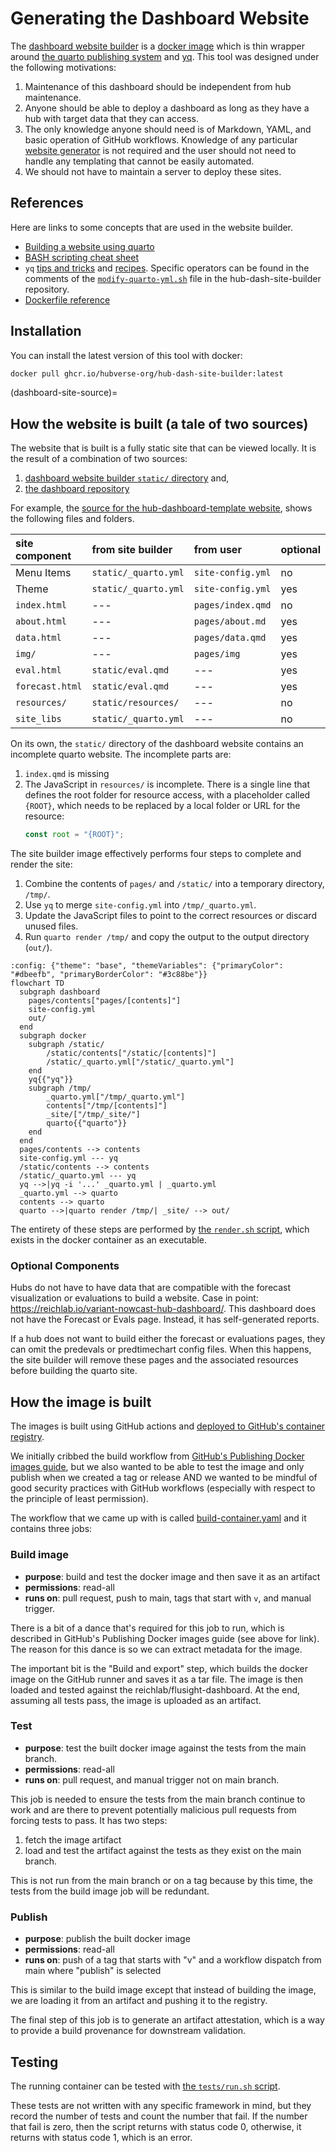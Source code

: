 # Generating the Dashboard Website

The [dashboard website
builder](https://github.com/hubverse-org/hub-dash-site-builder) is a [docker
image](#dashboard-tool-docker) which is thin wrapper around [the quarto
publishing system](#dashboard-tool-yq) and [yq](#dashboard-tool-yq). This tool
was designed under the following motivations:

1. Maintenance of this dashboard should be independent from hub maintenance.
2. Anyone should be able to deploy a dashboard as long as they have a hub with
   target data that they can access.
3. The only knowledge anyone should need is of Markdown, YAML, and basic
   operation of GitHub workflows. Knowledge of any particular [website
   generator](https://jamstack.org/generators/) is not required and the user
   should not need to handle any templating that cannot be easily automated.
4. We should not have to maintain a server to deploy these sites.

## References

Here are links to some concepts that are used in the website builder.

- [Building a website using quarto](https://quarto.org/docs/websites/)
- [BASH scripting cheat sheet](https://devhints.io/bash)
- `yq` [tips and tricks](https://mikefarah.gitbook.io/yq/usage/tips-and-tricks)
  and [recipes](https://mikefarah.gitbook.io/yq/recipes). Specific operators
  can be found in the comments of the
  [`modify-quarto-yml.sh`](https://github.com/hubverse-org/hub-dash-site-builder/tree/main/modify-quarto-yml.sh)
  file in the hub-dash-site-builder repository.
- [Dockerfile reference](https://docs.docker.com/reference/dockerfile/)

## Installation

You can install the latest version of this tool with docker:

```bash
docker pull ghcr.io/hubverse-org/hub-dash-site-builder:latest
```

(dashboard-site-source)=
## How the website is built (a tale of two sources)

The website that is built is a fully static site that can be viewed locally. It
is the result of a combination of two sources:

1. [dashboard website builder `static/` directory](https://github.com/hubverse-org/hub-dash-site-builder/tree/main/static) and,
2. [the dashboard repository](https://github.com/hubverse-org/hub-dashboard-template/)

For example, the [source for the hub-dashboard-template website](https://github.com/hubverse-org/hub-dashboard-template/tree/gh-pages), shows the following files and folders.

| site component | from site builder | from user | optional |
| :-------- | :---------------- | :-------- | ------- |
| Menu Items | `static/_quarto.yml` | `site-config.yml` | no  |
| Theme      | `static/_quarto.yml` | `site-config.yml` | yes |
| `index.html` | --- | `pages/index.qmd` | no |
| `about.html` | --- | `pages/about.md` | yes |
| `data.html` | --- | `pages/data.qmd` | yes |
| `img/` | --- | `pages/img` | yes |
| `eval.html` | `static/eval.qmd` | --- | yes |
| `forecast.html` | `static/eval.qmd` | --- | yes |
| `resources/` | `static/resources/` | --- | no |
| `site_libs` | `static/_quarto.yml` | --- | no |

On its own, the `static/` directory of the dashboard website contains an
incomplete quarto website. The incomplete parts are:

1. `index.qmd` is missing
2. The JavaScript in `resources/` is incomplete. There is a single line that
   defines the root folder for resource access, with a placeholder called
   `{ROOT}`, which needs to be replaced by a local folder or URL for the
   resource:
   ```js
   const root = "{ROOT}";
   ```

The site builder image effectively performs four steps to complete and render
the site:

1. Combine the contents of `pages/` and `/static/` into a temporary directory, `/tmp/`.
2. Use `yq` to merge `site-config.yml` into `/tmp/_quarto.yml`.
3. Update the JavaScript files to point to the correct resources or discard unused files.
4. Run `quarto render /tmp/` and copy the output to the output directory (`out/`).

```{mermaid}
:config: {"theme": "base", "themeVariables": {"primaryColor": "#dbeefb", "primaryBorderColor": "#3c88be"}}
flowchart TD
  subgraph dashboard
    pages/contents["pages/[contents]"]
    site-config.yml
    out/
  end
  subgraph docker
    subgraph /static/
        /static/contents["/static/[contents]"]
        /static/_quarto.yml["/static/_quarto.yml"]
    end
    yq{{"yq"}}
    subgraph /tmp/
        _quarto.yml["/tmp/_quarto.yml"]
        contents["/tmp/[contents]"]
        _site/["/tmp/_site/"]
        quarto{{"quarto"}}
    end
  end
  pages/contents --> contents
  site-config.yml --- yq
  /static/contents --> contents
  /static/_quarto.yml --- yq
  yq -->|yq -i '...' _quarto.yml | _quarto.yml
  _quarto.yml --> quarto
  contents --> quarto
  quarto -->|quarto render /tmp/| _site/ --> out/
```

The entirety of these steps are performed by [the `render.sh` script](https://github.com/hubverse-org/hub-dash-site-builder/tree/main/render.sh), which exists
in the docker container as an executable.

### Optional Components

Hubs do not have to have data that are compatible with the forecast
visualization or evaluations to build a website. Case in point:
<https://reichlab.io/variant-nowcast-hub-dashboard/>. This dashboard does not
have the Forecast or Evals page. Instead, it has self-generated reports.

If a hub does not want to build either the forecast or evaluations pages, they
can omit the predevals or predtimechart config files. When this happens, the
site builder will remove these pages and the associated resources before
building the quarto site.

## How the image is built

The images is built using GitHub actions and [deployed to GitHub's container registry](https://github.com/hubverse-org/hub-dash-site-builder/pkgs/container/hub-dash-site-builder/406574245?tag=latest).

We initially cribbed the build workflow from [GitHub's Publishing Docker images
guide](https://docs.github.com/en/actions/use-cases-and-examples/publishing-packages/publishing-docker-images#publishing-images-to-github-packages),
but we also wanted to be able to test the image and only publish when we
created a tag or release AND we wanted to be mindful of good security practices
with GitHub workflows (especially with respect to the principle of least
permission).

The workflow that we came up with is called [build-container.yaml](https://github.com/hubverse-org/hub-dash-site-builder/blob/main/.github/workflows/build-container.yaml) and it contains three jobs:

### Build image

- **purpose**: build and test the docker image and then save it as an artifact
- **permissions**: read-all
- **runs on**: pull request, push to main, tags that start with `v`, and manual
  trigger.

There is a bit of a dance that's required for this job to run, which is
described in GitHub's Publishing Docker images guide (see above for link).
The reason for this dance is so we can extract metadata for the image.

The important bit is the "Build and export" step, which builds the docker image
on the GitHub runner and saves it as a tar file. The image is then loaded and
tested against the reichlab/flusight-dashboard. At the end, assuming all tests
pass, the image is uploaded as an artifact.

### Test

- **purpose**: test the built docker image against the tests from the main branch.
- **permissions**: read-all
- **runs on**: pull request, and manual trigger not on main branch.

This job is needed to ensure the tests from the main branch continue to work and
are there to prevent potentially malicious pull requests from forcing tests to
pass. It has two steps:

1. fetch the image artifact
2. load and test the artifact against the tests as they exist on the main branch.

This is not run from the main branch or on a tag because by this time, the tests
from the build image job will be redundant.

### Publish

- **purpose**: publish the built docker image
- **permissions**: read-all
- **runs on**: push of a tag that starts with "v" and a workflow dispatch from
  main where "publish" is selected

This is similar to the build image except that instead of building the image,
we are loading it from an artifact and pushing it to the registry.

The final step of this job is to generate an artifact attestation, which is a
way to provide a build provenance for downstream validation.


## Testing

The running container can be tested with [the `tests/run.sh`
script](https://github.com/hubverse-org/hub-dash-site-builder/blob/main/tests/run.sh).

These tests are not written with any specific framework in mind, but they record
the number of tests and count the number that fail. If the number that fail is
zero, then the script returns with status code 0, otherwise, it returns with
status code 1, which is an error.


